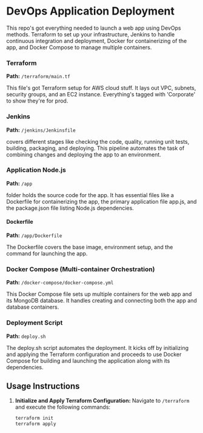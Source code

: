 # DevOps Application Deployment

This repo's got everything needed to launch a web app using DevOps methods. Terraform to set up your infrastructure, Jenkins to handle continuous integration and deployment, Docker for containerizing of the app, and Docker Compose to manage multiple containers.

### Terraform 

**Path:** `/terraform/main.tf`

This file's got Terraform setup for AWS cloud stuff. It lays out VPC, subnets, security groups, and an EC2 instance. Everything's tagged with 'Corporate' to show they're for prod.

### Jenkins 

**Path:** `/jenkins/Jenkinsfile`

covers different stages like checking the code, quality, running unit tests, building, packaging, and deploying. This pipeline automates the task of combining changes and deploying the app to an environment.

### Application Node.js

**Path:** `/app`

folder holds the source code for the app. It has essential files like a Dockerfile for containerizing the app, the primary application file app.js, and the package.json file listing Node.js dependencies.

#### Dockerfile

**Path:** `/app/Dockerfile`

The Dockerfile covers the base image, environment setup, and the command for launching the app.

### Docker Compose (Multi-container Orchestration)

**Path:** `/docker-compose/docker-compose.yml`

This Docker Compose file sets up multiple containers for the web app and its MongoDB database. It handles creating and connecting both the app and database containers.

### Deployment Script

**Path:** `deploy.sh`

The deploy.sh script automates the deployment. It kicks off by initializing and applying the Terraform configuration and proceeds to use Docker Compose for building and launching the application along with its dependencies.

## Usage Instructions

1. **Initialize and Apply Terraform Configuration:**
   Navigate to `/terraform` and execute the following commands:
   ```bash
   terraform init
   terraform apply
